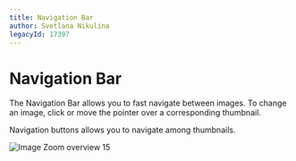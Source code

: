 ```yaml
---
title: Navigation Bar
author: Svetlana Nikulina
legacyId: 17397
---
```

# Navigation Bar
The Navigation Bar allows you to fast navigate between images. To change an image, click or move the pointer over a corresponding thumbnail.

Navigation buttons allows you to navigate among thumbnails.

![Image Zoom overview 15](../../images/img24024.png)